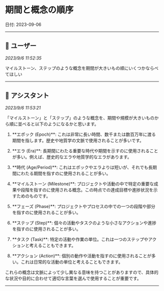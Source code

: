 # 期間と概念の順序

日付: 2023-09-06

---

## 👤 ユーザー
*2023/9/6 11:52:35*

マイルストーン、ステップのような概念を期間が大きいもの順にいくつかならべてほしい

---

## 🤖 アシスタント
*2023/9/6 11:53:21*

「マイルストーン」と「ステップ」のような概念を、期間や規模が大きいものから順に並べると以下のようになるかと思います。

1. \*\*エポック (Epoch)\*\*: これは非常に長い時間、数千または数百万年に渡る期間を指します。歴史や地質学の文脈で使用されることが多いです。

2. \*\*エラ (Era)\*\*: 長期間にわたる重要な時代や期間を示すのに使用されることが多い。例えば、歴史的なエラや地質学的なエラがあります。

3. \*\*時代 (Age/Period)\*\*: これはエポックやエラよりは短いが、それでも長期間にわたる期間を指すのに使用されることが多い。

4. \*\*マイルストーン (Milestone)\*\*: プロジェクトや活動の中で特定の重要な成果や段階を指すのに使用される概念。この時点での達成目標や進捗状況を示すためのものです。

5. \*\*フェーズ (Phase)\*\*: プロジェクトやプロセスの中での一つの段階や部分を指すのに使用されることが多い。

6. \*\*ステップ (Step)\*\*: 個々の活動やタスクのような小さなアクションや進捗を指すのに使用されることが多い。

7. \*\*タスク (Task)\*\*: 特定の活動や作業の単位。これは一つのステップやアクションと考えることもできます。

8. \*\*アクション (Action)\*\*: 個別の動作や活動を指すのに使用されることが多い。これは日常的な活動の単位と考えることもできます。

これらの概念は文脈によって少し異なる意味を持つことがありますので、具体的な状況や目的に合わせて適切な言葉を選んで使用することが重要です。

---
